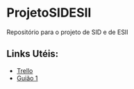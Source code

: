 # ProjetoSIDESII
Repositório para o projeto de SID e de ESII

## Links Utéis: 
* [Trello](https://trello.com/esgrupo/home)
* [Guião 1](https://docs.google.com/document/d/1cwivumS5EUMMH9vNZlNa90nOrlkQAj28nT-hrvjLaPY/edit?usp=sharing)
